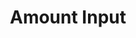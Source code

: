 ---
title: Amount Input
category: Application
paid: true
isActive: true
ltr: {"react":{"jsxTail":[{"code":"export default () => {\n    return (\n        <div>\n            <label className=\"text-gray-600\">\n                Amount\n            </label>\n            <div className=\"relative mt-2 max-w-xs text-gray-500\">\n                <div className=\"absolute inset-y-0 left-3 flex items-center\">\n                    <select className=\"text-sm bg-transparent outline-none rounded-lg h-full\">\n                        <option>USD</option>\n                        <option>EUR</option>\n                        <option>MRO</option>\n                    </select>\n                </div>\n                <input\n                    type=\"number\"\n                    placeholder=\"$0.00\"\n                    className=\"w-full pl-[4.5rem] pr-3 py-2 appearance-none bg-transparent outline-none border focus:border-indigo-600 shadow-sm rounded-lg\"\n                />\n            </div>\n        </div>\n    )\n}","label":"App.jsx"}],"jsxCss":[]},"vue":{"vueTail":[],"vueCss":[]},"preview":"function App() {\n    return (\n        <div className=\"max-w-sm mx-auto mt-12\">\n            <label className=\"text-gray-600\">\n                Amount\n            </label>\n            <div className=\"relative mt-2 max-w-xs text-gray-500\">\n                <div className=\"absolute inset-y-0 left-3 flex items-center\">\n                    <select className=\"text-sm bg-transparent outline-none rounded-lg h-full\">\n                        <option>USD</option>\n                        <option>EUR</option>\n                        <option>MRO</option>\n                    </select>\n                </div>\n                <input\n                    type=\"number\"\n                    placeholder=\"$0.00\"\n                    className=\"w-full pl-[4.5rem] pr-3 py-2 appearance-none bg-transparent outline-none border focus:border-indigo-600 shadow-sm rounded-lg\"\n                />\n            </div>\n        </div>\n    )\n}"}
rtl: {"preview":"function App() {\n    return (\n        <div className=\"max-w-sm mx-auto mt-12\">\n            <label className=\"text-gray-600\">\n                المقدار\n            </label>\n            <div className=\"relative mt-2 max-w-xs text-gray-500\">\n                <div className=\"absolute inset-y-0 right-3 flex items-center\">\n                    <select className=\"text-sm bg-transparent outline-none rounded-lg h-full\">\n                        <option>USD</option>\n                        <option>EUR</option>\n                        <option>MRO</option>\n                    </select>\n                </div>\n                <input\n                    type=\"number\"\n                    placeholder=\"0.00$\"\n                    className=\"w-full pr-[4.5rem] pl-3 py-2 appearance-none bg-transparent outline-none border focus:border-indigo-600 shadow-sm rounded-lg\"\n                />\n            </div>\n        </div>\n    )\n}","vue":{"vueCss":[],"vueTail":[]},"react":{"jsxCss":[],"jsxTail":[{"label":"App.jsx","code":"export default () => {\n    return (\n        <div>\n            <label className=\"text-gray-600\">\n                المقدار\n            </label>\n            <div className=\"relative mt-2 max-w-xs text-gray-500\">\n                <div className=\"absolute inset-y-0 right-3 flex items-center\">\n                    <select className=\"text-sm bg-transparent outline-none rounded-lg h-full\">\n                        <option>USD</option>\n                        <option>EUR</option>\n                        <option>MRO</option>\n                    </select>\n                </div>\n                <input\n                    type=\"number\"\n                    placeholder=\"0.00$\"\n                    className=\"w-full pr-[4.5rem] pl-3 py-2 appearance-none bg-transparent outline-none border focus:border-indigo-600 shadow-sm rounded-lg\"\n                />\n            </div>\n        </div>\n    )\n}"}]}}
slug: /inputs
id: dc7190a0-c6ea-45d0-9d75-e9e3f04488a4
created_at: 1668381363851
---